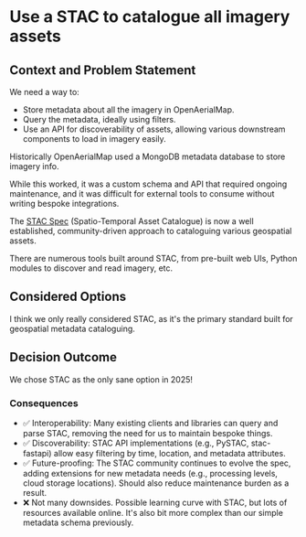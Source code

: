 # Use a STAC to catalogue all imagery assets

## Context and Problem Statement

We need a way to:

- Store metadata about all the imagery in OpenAerialMap.
- Query the metadata, ideally using filters.
- Use an API for discoverability of assets, allowing various
  downstream components to load in imagery easily.

Historically OpenAerialMap used a MongoDB metadata database to store
imagery info.

While this worked, it was a custom schema and API that required ongoing
maintenance, and it was difficult for external tools to consume without
writing bespoke integrations.

The [STAC Spec](https://stacspec.org) (Spatio-Temporal Asset Catalogue) is
now a well established, community-driven approach to cataloguing various
geospatial assets.

There are numerous tools built around STAC, from pre-built web UIs, Python
modules to discover and read imagery, etc.

## Considered Options

I think we only really considered STAC, as it's the primary
standard built for geospatial metadata cataloguing.

## Decision Outcome

We chose STAC as the only sane option in 2025!

### Consequences

- ✅ Interoperability: Many existing clients and libraries can query and parse STAC,
  removing the need for us to maintain bespoke things.
- ✅ Discoverability: STAC API implementations (e.g., PySTAC, stac-fastapi) allow
  easy filtering by time, location, and metadata attributes.
- ✅ Future-proofing: The STAC community continues to evolve the spec, adding
  extensions for new metadata needs (e.g., processing levels, cloud storage
  locations). Should also reduce maintenance burden as a result.
- ❌ Not many downsides. Possible learning curve with STAC, but lots of resources
  available online. It's also bit more complex than our simple metadata schema
  previously.
